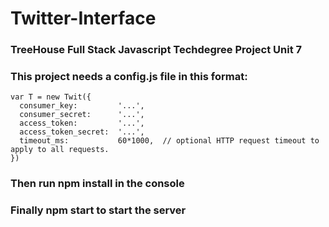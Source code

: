 # Twitter-Interface
### TreeHouse Full Stack Javascript Techdegree Project Unit 7
### This project needs a config.js file in this format:

```
var T = new Twit({
  consumer_key:         '...',
  consumer_secret:      '...',
  access_token:         '...',
  access_token_secret:  '...',
  timeout_ms:           60*1000,  // optional HTTP request timeout to apply to all requests.
})
```
### Then run npm install in the console
### Finally npm start to start the server
